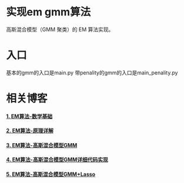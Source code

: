 # 实现em gmm算法
高斯混合模型（GMM 聚类）的 EM 算法实现。

# 入口
基本的gmm的入口是main.py
带penality的gmm的入口是main_penality.py

# 相关博客
#### [1. EM算法-数学基础](https://www.cnblogs.com/huangyc/p/10123320.html)
#### [2. EM算法-原理详解](https://www.cnblogs.com/huangyc/p/10123780.html)
#### [3. EM算法-高斯混合模型GMM](https://www.cnblogs.com/huangyc/p/10125117.html)
#### [4. EM算法-高斯混合模型GMM详细代码实现](https://www.cnblogs.com/huangyc/p/10274881.html)
#### [5. EM算法-高斯混合模型GMM+Lasso](https://www.cnblogs.com/huangyc/p/10275131.html)
